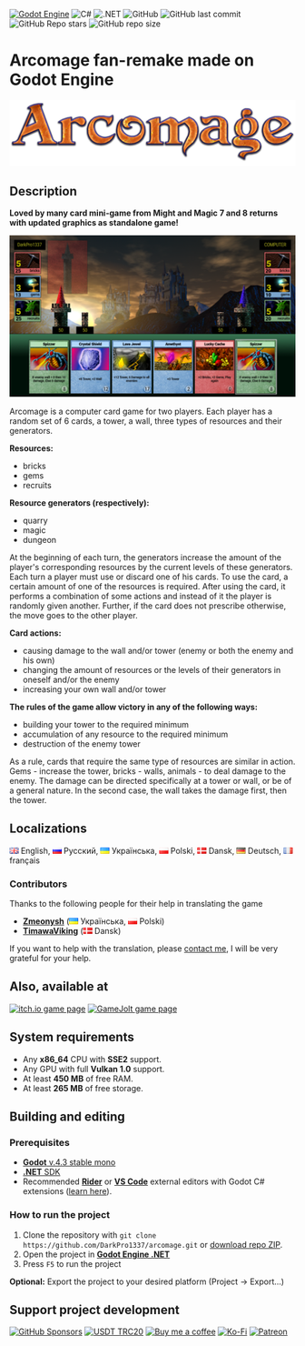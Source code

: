 [![Godot Engine](https://img.shields.io/badge/GODOT_4-%23FFFFFF.svg?style=for-the-badge&logo=godot-engine)](https://godotengine.org/)
![C#](https://img.shields.io/badge/c%23-%23239120.svg?style=for-the-badge&logo=c-sharp&logoColor=white)
![.NET](https://img.shields.io/badge/.NET_8-%235C2D91.svg?style=for-the-badge&logo=.net&logoColor=white)
![GitHub](https://img.shields.io/github/license/DarkPro1337/Arcomage?style=for-the-badge)
![GitHub last commit](https://img.shields.io/github/last-commit/DarkPro1337/Arcomage?style=for-the-badge)
![GitHub Repo stars](https://img.shields.io/github/stars/darkpro1337/arcomage?style=for-the-badge)
![GitHub repo size](https://img.shields.io/github/repo-size/darkpro1337/arcomage?style=for-the-badge)

# Arcomage fan-remake made on Godot Engine
![Arcomage Logo](Images/arcomage_logo.png)
## Description
**Loved by many card mini-game from Might and Magic 7 and 8 returns with updated graphics as standalone game!**

![Arcomage Screenshot](Images/arcomage_tn.png)

Arcomage is a computer card game for two players. Each player has a random set of 6 cards, a tower, a wall, three types of resources and their generators.

**Resources:**
* bricks
* gems
* recruits

**Resource generators (respectively):**
* quarry
* magic
* dungeon

At the beginning of each turn, the generators increase the amount of the player's corresponding resources by the current levels of these generators. Each turn a player must use or discard one of his cards. To use the card, a certain amount of one of the resources is required. After using the card, it performs a combination of some actions and instead of it the player is randomly given another. Further, if the card does not prescribe otherwise, the move goes to the other player.

**Card actions:**
* causing damage to the wall and/or tower (enemy or both the enemy and his own)
* changing the amount of resources or the levels of their generators in oneself and/or the enemy
* increasing your own wall and/or tower

**The rules of the game allow victory in any of the following ways:**
* building your tower to the required minimum
* accumulation of any resource to the required minimum
* destruction of the enemy tower

As a rule, cards that require the same type of resources are similar in action. Gems - increase the tower, bricks - walls, animals - to deal damage to the enemy. The damage can be directed specifically at a tower or wall, or be of a general nature. In the second case, the wall takes the damage first, then the tower.

## Localizations
![GB](Images/Icons/Flags/gb.png) English, ![RU](Images/Icons/Flags/ru.png) Русский, ![UA](Images/Icons/Flags/ua.png) Українська, ![PL](Images/Icons/Flags/pl.png) Polski, ![DK](Images/Icons/Flags/dk.png) Dansk, ![DE](Images/Icons/Flags/de.png) Deutsch, ![FR](Images/Icons/Flags/fr.png) français  

### Contributors
Thanks to the following people for their help in translating the game
* **[Zmeonysh](https://www.youtube.com/@Zmeonysh)** (![UA](Images/Icons/Flags/ua.png) Українська, ![PL](Images/Icons/Flags/pl.png) Polski)
* **[TimawaViking](https://www.reddit.com/user/TimawaViking/)** (![DK](Images/Icons/Flags/dk.png) Dansk)  

If you want to help with the translation, please [contact me](https://darkpro1337.github.io/), I will be very grateful for your help.

## Also, available at
[![itch.io game page](https://img.shields.io/badge/itch.io-%23FA5C5C.svg?style=for-the-badge&logo=itchdotio&logoColor=white)](https://darkpro1337.itch.io/arcomage)
[![GameJolt game page](https://img.shields.io/badge/GameJolt-%23121015.svg?style=for-the-badge&logo=gamejolt)](https://gamejolt.com/games/arcomage/537808)

## System requirements
* Any **x86_64** CPU with **SSE2** support.
* Any GPU with full **Vulkan 1.0** support.
* At least **450 MB** of free RAM.
* At least **265 MB** of free storage.

## Building and editing
### Prerequisites
* [**Godot** v.4.3 stable mono](https://downloads.tuxfamily.org/godotengine/4.3/mono/)
* [**.NET** SDK](https://dotnet.microsoft.com/download)
* Recommended [**Rider**](https://www.jetbrains.com/rider/download) or [**VS Code**](https://code.visualstudio.com/download) external editors with Godot C# extensions ([learn here](https://docs.godotengine.org/en/4.3/tutorials/scripting/c_sharp/c_sharp_basics.html#configuring-an-external-editor)).

### How to run the project
1. Clone the repository with `git clone https://github.com/DarkPro1337/arcomage.git` or [download repo ZIP](https://github.com/DarkPro1337/arcomage/archive/refs/heads/mono.zip).
2. Open the project in [**Godot Engine .NET**](https://downloads.tuxfamily.org/godotengine/4.3/mono/)
3. Press `F5` to run the project

**Optional:** Export the project to your desired platform (Project -> Export...)

## Support project development
[![GitHub Sponsors](https://img.shields.io/badge/Sponsor-%23121015.svg?style=for-the-badge&logo=github-sponsors)](https://github.com/sponsors/DarkPro1337)
[![USDT TRC20](https://img.shields.io/badge/USDT_TRC20-%23f5f5f5.svg?style=for-the-badge&logo=tether)](https://tronscan.org/#/address/TT1F6ptBedtbvc12Gjc8YRXFXJxYA1kxBd)
[![Buy me a coffee](https://img.shields.io/badge/Buy_me_a_coffee-%23222222.svg?style=for-the-badge&logo=buy-me-a-coffee)](https://www.buymeacoffee.com/darkpro1337)
[![Ko-Fi](https://img.shields.io/badge/Ko--fi-%23323b43.svg?style=for-the-badge&logo=ko-fi)](https://ko-fi.com/darkpro1337)
[![Patreon](https://img.shields.io/badge/Patreon-%23141519.svg?style=for-the-badge&logo=patreon)](https://www.patreon.com/darkpro1337)